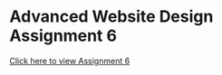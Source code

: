 # Advanced Website Design Assignment 6

<a href="https://twelfthgear.github.io/AdvancedWebsiteAssignment6" rel="nofollow">Click here to view Assignment 6</a>
